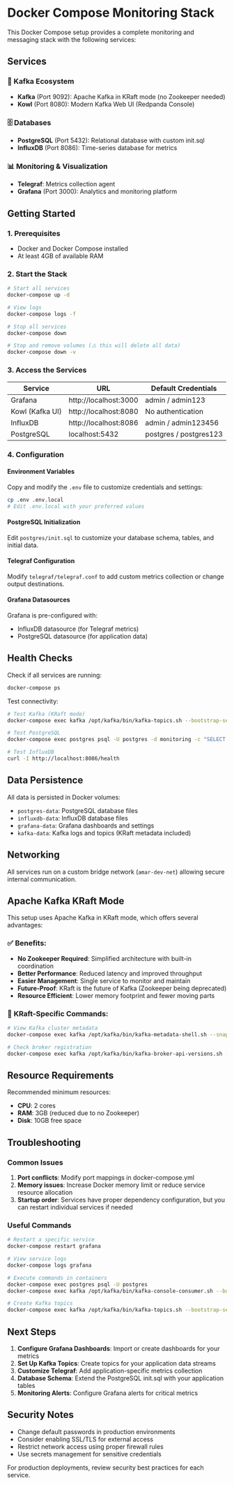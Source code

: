 # Docker Compose Monitoring Stack

This Docker Compose setup provides a complete monitoring and messaging stack with the following services:

## Services

### 🚀 Kafka Ecosystem
- **Kafka** (Port 9092): Apache Kafka in KRaft mode (no Zookeeper needed)
- **Kowl** (Port 8080): Modern Kafka Web UI (Redpanda Console)

### 🗄️ Databases
- **PostgreSQL** (Port 5432): Relational database with custom init.sql
- **InfluxDB** (Port 8086): Time-series database for metrics

### 📊 Monitoring & Visualization
- **Telegraf**: Metrics collection agent
- **Grafana** (Port 3000): Analytics and monitoring platform

## Getting Started

### 1. Prerequisites
- Docker and Docker Compose installed
- At least 4GB of available RAM

### 2. Start the Stack
```bash
# Start all services
docker-compose up -d

# View logs
docker-compose logs -f

# Stop all services
docker-compose down

# Stop and remove volumes (⚠️ this will delete all data)
docker-compose down -v
```

### 3. Access the Services

| Service | URL | Default Credentials |
|---------|-----|-------------------|
| Grafana | http://localhost:3000 | admin / admin123 |
| Kowl (Kafka UI) | http://localhost:8080 | No authentication |
| InfluxDB | http://localhost:8086 | admin / admin123456 |
| PostgreSQL | localhost:5432 | postgres / postgres123 |

### 4. Configuration

#### Environment Variables
Copy and modify the `.env` file to customize credentials and settings:
```bash
cp .env .env.local
# Edit .env.local with your preferred values
```

#### PostgreSQL Initialization
Edit `postgres/init.sql` to customize your database schema, tables, and initial data.

#### Telegraf Configuration
Modify `telegraf/telegraf.conf` to add custom metrics collection or change output destinations.

#### Grafana Datasources
Grafana is pre-configured with:
- InfluxDB datasource (for Telegraf metrics)
- PostgreSQL datasource (for application data)

## Health Checks

Check if all services are running:
```bash
docker-compose ps
```

Test connectivity:
```bash
# Test Kafka (KRaft mode)
docker-compose exec kafka /opt/kafka/bin/kafka-topics.sh --bootstrap-server localhost:9092 --list

# Test PostgreSQL
docker-compose exec postgres psql -U postgres -d monitoring -c "SELECT version();"

# Test InfluxDB
curl -I http://localhost:8086/health
```

## Data Persistence

All data is persisted in Docker volumes:
- `postgres-data`: PostgreSQL database files
- `influxdb-data`: InfluxDB database files
- `grafana-data`: Grafana dashboards and settings
- `kafka-data`: Kafka logs and topics (KRaft metadata included)

## Networking

All services run on a custom bridge network (`amar-dev-net`) allowing secure internal communication.

## Apache Kafka KRaft Mode

This setup uses Apache Kafka in KRaft mode, which offers several advantages:

### ✅ **Benefits:**
- **No Zookeeper Required**: Simplified architecture with built-in coordination
- **Better Performance**: Reduced latency and improved throughput
- **Easier Management**: Single service to monitor and maintain
- **Future-Proof**: KRaft is the future of Kafka (Zookeeper being deprecated)
- **Resource Efficient**: Lower memory footprint and fewer moving parts

### 🔧 **KRaft-Specific Commands:**
```bash
# View Kafka cluster metadata
docker-compose exec kafka /opt/kafka/bin/kafka-metadata-shell.sh --snapshot /opt/kafka/logs/__cluster_metadata-0/00000000000000000000.log

# Check broker registration
docker-compose exec kafka /opt/kafka/bin/kafka-broker-api-versions.sh --bootstrap-server localhost:9092
```

## Resource Requirements

Recommended minimum resources:
- **CPU**: 2 cores
- **RAM**: 3GB (reduced due to no Zookeeper)
- **Disk**: 10GB free space

## Troubleshooting

### Common Issues

1. **Port conflicts**: Modify port mappings in docker-compose.yml
2. **Memory issues**: Increase Docker memory limit or reduce service resource allocation
3. **Startup order**: Services have proper dependency configuration, but you can restart individual services if needed

### Useful Commands
```bash
# Restart a specific service
docker-compose restart grafana

# View service logs
docker-compose logs grafana

# Execute commands in containers
docker-compose exec postgres psql -U postgres
docker-compose exec kafka /opt/kafka/bin/kafka-console-consumer.sh --bootstrap-server localhost:9092 --topic test

# Create Kafka topics
docker-compose exec kafka /opt/kafka/bin/kafka-topics.sh --bootstrap-server localhost:9092 --create --topic my-topic --partitions 3 --replication-factor 1
```

## Next Steps

1. **Configure Grafana Dashboards**: Import or create dashboards for your metrics
2. **Set Up Kafka Topics**: Create topics for your application data streams
3. **Customize Telegraf**: Add application-specific metrics collection
4. **Database Schema**: Extend the PostgreSQL init.sql with your application tables
5. **Monitoring Alerts**: Configure Grafana alerts for critical metrics

## Security Notes

- Change default passwords in production environments
- Consider enabling SSL/TLS for external access
- Restrict network access using proper firewall rules
- Use secrets management for sensitive credentials

For production deployments, review security best practices for each service.